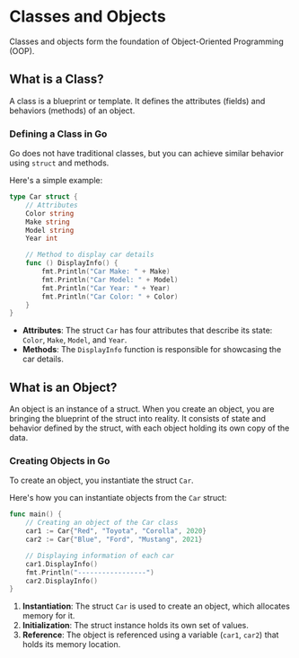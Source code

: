 # Classes and Objects

Classes and objects form the foundation of Object-Oriented Programming (OOP).

## What is a Class?

A class is a blueprint or template. It defines the attributes (fields) and behaviors (methods) of an object.

### Defining a Class in Go

Go does not have traditional classes, but you can achieve similar behavior using `struct` and methods.

Here's a simple example:

```go
type Car struct {
    // Attributes
    Color string
    Make string
    Model string
    Year int

    // Method to display car details
    func () DisplayInfo() {
        fmt.Println("Car Make: " + Make)
        fmt.Println("Car Model: " + Model)
        fmt.Println("Car Year: " + Year)
        fmt.Println("Car Color: " + Color)
    }
}
```
- **Attributes**: The struct `Car` has four attributes that describe its state: `Color`, `Make`, `Model`, and `Year`.
- **Methods**: The `DisplayInfo` function is responsible for showcasing the car details.

## What is an Object?

An object is an instance of a struct. When you create an object, you are bringing the blueprint of the struct into reality. It consists of state and behavior defined by the struct, with each object holding its own copy of the data.

### Creating Objects in Go

To create an object, you instantiate the struct `Car`. 

Here's how you can instantiate objects from the `Car` struct:

```go
func main() {
    // Creating an object of the Car class
    car1 := Car{"Red", "Toyota", "Corolla", 2020}
    car2 := Car{"Blue", "Ford", "Mustang", 2021}

    // Displaying information of each car
    car1.DisplayInfo()
    fmt.Println("-----------------")
    car2.DisplayInfo()
}
```

1. **Instantiation**: The struct `Car` is used to create an object, which allocates memory for it.
2. **Initialization**: The struct instance holds its own set of values.
3. **Reference**: The object is referenced using a variable (`car1`, `car2`) that holds its memory location.